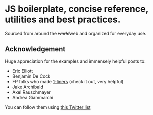 # JS boilerplate, concise reference, utilities and best practices.

Sourced from around the <s>*world*</s>web and organized for everyday use.

## Acknowledgement

Huge appreciation for the examples and immensely helpful posts to:
* Eric Elliott
* Benjamin De Cock
* FP folks who made [1-liners](https://github.com/1-liners/1-liners) (check it out, very helpful)
* Jake Archibald
* Axel Rauschmayer
* Andrea Giammarchi

You can follow them using [this Twitter list](https://twitter.com/sergbuzko/lists/js-know-the-parts)
